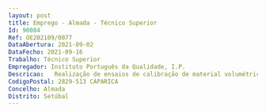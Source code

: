 ```yaml
--- 
layout: post
title: Emprego - Almada - Técnico Superior
Id: 90084
Ref: OE202109/0077
DataAbertura: 2021-09-02
DataFecho: 2021-09-16
Trabalho: Técnico Superior
Empregador: Instituto Português da Qualidade, I.P.
Descricao:   Realização de ensaios de calibração de material volumétrico   Realização de ensaios de calibração de recipientes graduados   Medição de caudal de líquidos   Desenvolvimento e validação de métodos de calibração   Tratamento de dados, avaliação de incertezas de medição, validação de resultados e elaboração de relatórios e certificados   Participação em reuniões técnico científicas através da elaboração de comunicações orais, painéis e artigos científicos.
CodigoPostal: 2829-513 CAPARICA
Concelho: Almada
Distrito: Setúbal
--- 
```

